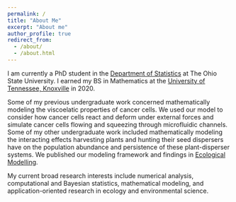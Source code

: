 ```yaml
---
permalink: /
title: "About Me"
excerpt: "About me"
author_profile: true
redirect_from: 
  - /about/
  - /about.html
---
```


I am currently a PhD student in the [Department of Statistics](https://stat.osu.edu) at The Ohio State University. I earned my BS in Mathematics at the [University of Tennessee, Knoxville](http://www.math.utk.edu) in 2020. 

Some of my previous undergraduate work concerned mathematically modeling the viscoelatic properties of cancer cells. We used our model to consider how cancer cells react and deform under external forces and simulate cancer cells flowing and squeezing through microfluidic channels. Some of my other undergraduate work included mathematically modeling the interacting effects harvesting plants and hunting their seed dispersers have on the population abundance and persistence of these plant-disperser systems. We published our modeling framework and findings in [Ecological Modelling](https://doi.org/10.1016/j.ecolmodel.2020.109328). 

My current broad research interests include numerical analysis, computational and Bayesian statistics, mathematical modeling, and application-oriented research in ecology and environmental science.
